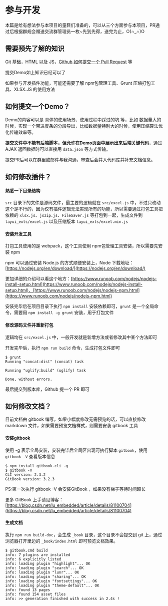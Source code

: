 # 参与开发

本篇是给有想法参与本项目的童鞋们准备的，可以从三个方面参与本项目，PR通过后根据群规会赠送交流群管理员一枚~先到先得，送完为止，O(∩_∩)O

## 需要预先了解的知识

Git 基础，HTML 以及 JS，[Github 如何提交一个 Pull Request](https://qq52o.me/2503.html) 等

提交Demo如上知识已经可以了

如果参与开发插件功能，可能还需要了解 npm包管理工具、Grunt 压缩打包工具、XLSX.JS 的使用方法

## 如何提交一个Demo？

Demo的内容可以是 具体的使用场景、使用过程中踩过的坑 等，比如 数据量大的时候，实现一个带进度条的分段导出，比如数据量特别大的时候，使用压缩算法优化传输效率等。

**提交文件中不能有后端脚本，但允许在Demo页面中展示出来后端关键代码**，通过 AJAX 返回数据时可以直接用 `data.json` 等方式传输。

提交PR后可以在群里或邮件与我沟通，审查后会并入代码库并补充文档信息。

## 如何修改插件？

#### 熟悉一下目录结构

`src` 目录下的文件是源码文件，最主要的逻辑就在 `src/excel.js` 中，不过只改动这个是不行的，因为仅有插件逻辑无法实现所有的功能，所以需要通过打包工具把依赖的 `xlsx.js`、`jszip.js`、`FileSaver.js` 等打包到一起，生成文件到 `layui_exts/excel.js` 以及压缩版本 `layui_exts/excel.min.js`

#### 安装开发工具

打包工具使用的是 webpack，这个工具使用 npm包管理工具安装，所以需要先安装 npm

npm 可以通过安装 Node.js 的方式顺便安装上，Node 下载地址：[https://nodejs.org/en/download/](https://nodejs.org/en/download/)

更加详细的介绍可以看这个地方：[https://www.runoob.com/nodejs/nodejs-install-setup.html](https://www.runoob.com/nodejs/nodejs-install-setup.html)、[https://www.runoob.com/nodejs/nodejs-npm.html](https://www.runoob.com/nodejs/nodejs-npm.html)

安装完毕后在项目目录下执行 `npm install` 安装依赖即可，`grunt` 是一个全局命令，需要用 `npm install -g grunt` 安装，用于打包文件

#### 修改源码文件并重新打包

逻辑均在 `src/excel.js` 中，一般开发就是新增方法或者修改其中某个方法即可

开发完毕后，执行 `npm run build` 命令，生成打包文件即可

```shell
$ grunt
Running "concat:dist" (concat) task

Running "uglify:build" (uglify) task

Done, without errors.
```

最后提交到版本库，Github 提一个 PR 即可

## 如何修改文档？

目前文档由 gitbook 编写，如果小幅度修改无需预览的话，可以直接修改 markdown 文件，如果需要预览文档样式，则需要安装 gitbook 工具

#### 安装gitbook

使用 -g 表示全局安装，安装完毕后全局区出现可执行脚本 `gitbook`，使用 `gitbook -V` 查看版本信息

```shell
$ npm install gitbook-cli -g
$ gitbook -V
CLI version: 2.3.2
GitBook version: 3.2.3
```

PS:第一次执行 gitbook -V 会安装GitBook ，如果没有梯子等待时间超长

更多 GitBook 上手请见博客：[https://blog.csdn.net/lu_embedded/article/details/81100704](https://blog.csdn.net/lu_embedded/article/details/81100704)

#### 生成文档

执行 `npm run build-doc`，会生成 `_book` 目录，这个目录不会提交到 git 上，通过浏览器打开里边的 `_book/index.html` 即可预览文档效果。

```shell
$ gitbook.cmd build
info: 7 plugins are installed
info: 6 explicitly listed
info: loading plugin "highlight"... OK
info: loading plugin "search"... OK
info: loading plugin "lunr"... OK
info: loading plugin "sharing"... OK
info: loading plugin "fontsettings"... OK
info: loading plugin "theme-default"... OK
info: found 13 pages
info: found 154 asset files
info: >> generation finished with success in 2.4s !
```

